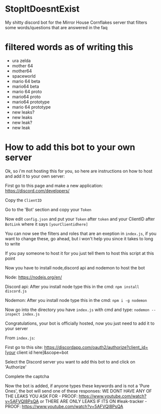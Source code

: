 # StopItDoesntExist
My shitty discord bot for the Mirror House Cornflakes server that filters some words/questions that are answered in the faq

# filtered words as of writing this
- ura zelda
- mother 64
- mother64
- spaceworld
- mario 64 beta
- mario64 beta
- mario 64 proto
- mario64 proto
- mario64 prototype
- mario 64 prototype
- new leaks?
- new leaks
- new leak?
- new leak

# How to add this bot to your own server
Ok, so i'm not hosting this for you, so here are instructions on how to host and add it to your own server:

First go to this page and make a new application: https://discord.com/developers/

Copy the `ClientID`

Go to the 'Bot' section and copy your `Token`

Now edit `config.json` and put your `Token` after `token` and your ClientID after `BotLink` where it says `[yourClientidhere]`

You can now see the filters and roles that are an exeption in `index.js`, if you want to change these, go ahead, but i won't help you since it takes to long to write



If you pay someone to host it for you just tell them to host this script at this point

Now you have to install node,discord api and nodemon to host the bot



Node: https://nodejs.org/en/

Discord api: After you install node type this in the cmd: `npm install discord.js`

Nodemon: After you install node type this in the cmd: `npm i -g nodemon`

Now go into the directory you have `index.js` with cmd and type: `nodemon --inspect index.js`

Congratulations, your bot is officially hosted, now you just need to add it to your server



From `index.js`:

First go to this site: https://discordapp.com/oauth2/authorize?client_id=[your client id here]&scope=bot

Select the Discord server you want to add this bot to and click on 'Authorize'

Complete the captcha

Now the bot is added, if anyone types these keywords and is not a 'Pure Ones', the bot will send one of these responses: WE DONT HAVE ANY OF THE LEAKS YOU ASK FOR - PROOF: <https://www.youtube.com/watch?v=5AFVQI8PsQA> or THERE ARE ONLY LEAKS IF ITS ON #leak-tracker - PROOF: <https://www.youtube.com/watch?v=5AFVQI8PsQA>

